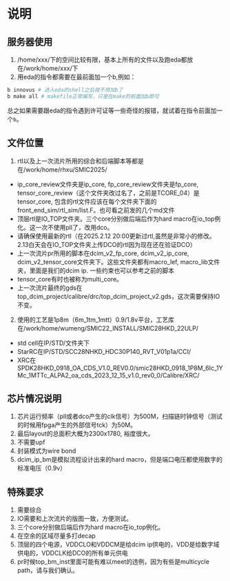 # 说明

## 服务器使用

1. /home/xxx/下的空间比较有限，基本上所有的文件以及跑eda都放在/work/home/xxx/下
2. 用eda的指令都需要在最前面加一个b,例如：

```bash
b innovus # 进入eda的shell之后就不用加b了
b make all # makefile正常编写，只是在make的前面加b即可
```

总之如果需要跟eda的指令遇到许可证等一些奇怪的报错，就试着在指令前面加一个`b`。

## 文件位置

1. rtl以及上一次流片所用的综合和后端脚本等都是在/work/home/rhxu/SMIC2025/
  - ip_core_review文件夹是ip_core, fp_core_review文件夹是fp_core, tensor_core_review（这个文件夹改过名了，之前是TCORE_04）是tensor_core, 包含的rtl文件应该在每个文件夹下面的front_end_sim/rtl_sim/list.F。也可看之前发的几个md文件
  - 顶层rtl是IO_TOP文件夹。三个core分别做后端后作为hard macro在io_top例化。这一次不使用pll了，改用dco。
  - 请确保使用最新的rtl（在2025.2.12 20:00更新过rtl,虽然是非常小的修改。2.13白天会在IO_TOP文件夹上传DCO的rtl因为现在还在验证DCO）
  - 上一次流片pr所用的脚本在dcim_v2_fp_core, dcim_v2_ip_core, dcim_v2_tensor_core文件夹下。这些文件夹都有macro_lef, macro_lib文件夹，里面是我们的dcim ip. 一些约束也可以参考之前的脚本
  - tensor_core有时也被称为multi_core。
  - 上一次流片最终的gds在top_dcim_project/calibre/drc/top_dcim_project_v2.gds，这次需要保持IO不变。

2. 使用的工艺是1p8m（6m_1tm_1mtt）0.9/1.8v平台，工艺库在/work/home/wumeng/SMIC22_INSTALL/SMIC28HKD_22ULP/
  - std cell在IP/STD/文件夹下
  - StarRC在IP/STD/SCC28NHKD_HDC30P140_RVT_V01p1a/CCI/
  - XRC在SPDK28HKD_0918_OA_CDS_V1.0_REV0.0/smic28HKD_0918_1P8M_6Ic_1YMc_1MTTc_ALPA2_oa_cds_2023_12_15_v1.0_rev0_0/Calibre/XRC/

## 芯片情况说明

1. 芯片运行频率（pll或者dco产生的clk信号）为500M，扫描链时钟信号（测试的时候用fpga产生的外部信号tck）为50M。
2. 最后layout的总面积大概为2300x1780, 裕度很大。
3. 不需要upf
4. 封装模式为wire bond
5. dcim_ip_bm是模拟流程设计出来的hard macro，但是端口电压都使用数字的标准电压（0.9v）

## 特殊要求

1. 需要综合
2. IO需要和上次流片的版图一致，方便测试。
3. 三个core分别做后端后作为hard macro在io_top例化。
4. 在空余的区域尽量多打decap
5. 顶层的四个电源，VDDCLO和VDDCM是给dcim ip供电的，VDD是给数字域供电的，VDDCLK给DCO的所有单元供电
6. pr时候top_bm_inst里面可能有难以meet的违例，因为有些是multicycle path，请与我们确认。

